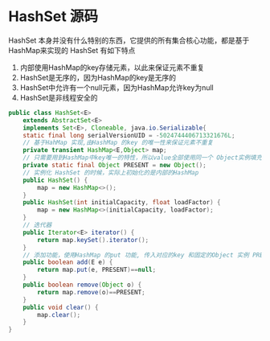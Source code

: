 # HashSet 源码

HashSet 本身并没有什么特别的东西，它提供的所有集合核心功能，都是基于HashMap来实现的
HashSet 有如下特点

1. 内部使用HashMap的key存储元素，以此来保证元素不重复
1. HashSet是无序的，因为HashMap的key是无序的
1. HashSet中允许有一个null元素，因为HashMap允许key为null
1. HashSet是非线程安全的



```java
public class HashSet<E>
    extends AbstractSet<E>
    implements Set<E>, Cloneable, java.io.Serializable{
    static final long serialVersionUID = -5024744406713321676L;
	// 基于HahMap 实现,由HashMap 的key 的唯一性来保证元素不重复
    private transient HashMap<E,Object> map;
	// 只需要用到HashMap中key唯一的特性，所以value全部使用同一个 Object实例填充，节省内存空间
    private static final Object PRESENT = new Object();
	// 实例化 HashSet 的时候，实际上初始化的是内部的HashMap
    public HashSet() {
        map = new HashMap<>();
    }
    public HashSet(int initialCapacity, float loadFactor) {
        map = new HashMap<>(initialCapacity, loadFactor);
    }
    // 迭代器
    public Iterator<E> iterator() {
        return map.keySet().iterator();
    }
    // 添加功能，使用HashMap 的put 功能, 传入对应的key 和固定的Object 实例 PRESENT
    public boolean add(E e) {
        return map.put(e, PRESENT)==null;
    }
    public boolean remove(Object o) {
        return map.remove(o)==PRESENT;
    }
    public void clear() {
        map.clear();
    }
}
```
